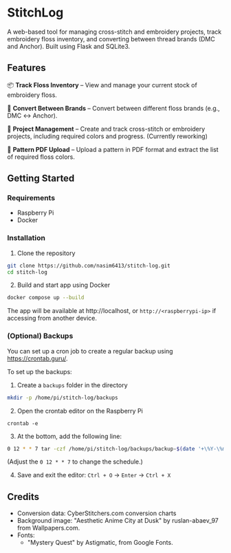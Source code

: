 # StitchLog
A web-based tool for managing cross-stitch and embroidery projects, track embroidery floss inventory, and converting between thread brands (DMC and Anchor). Built using Flask and SQLite3.

## Features

📦 **Track Floss Inventory** – View and manage your current stock of embroidery floss.

🔄 **Convert Between Brands** – Convert between different floss brands (e.g., DMC ↔ Anchor).

🧵 **Project Management** – Create and track cross-stitch or embroidery projects, including required colors and progress. (Currently reworking)

📄 **Pattern PDF Upload** – Upload a pattern in PDF format and extract the list of required floss colors.

## Getting Started
### Requirements
- Raspberry Pi
- Docker

### Installation

1. Clone the repository

```bash
git clone https://github.com/nasim6413/stitch-log.git
cd stitch-log
```

2. Build and start app using Docker

```bash
docker compose up --build
```

The app will be available at http://localhost, or `http://<raspberrypi-ip>` if accessing from another device. 

### (Optional) Backups
You can set up a cron job to create a regular backup using https://crontab.guru/.

To set up the backups:

1. Create a `backups` folder in the directory

```bash
mkdir -p /home/pi/stitch-log/backups
```

2. Open the crontab editor on the Raspberry Pi

```
crontab -e
```

3. At the bottom, add the following line:
```bash
0 12 * * 7 tar -czf /home/pi/stitch-log/backups/backup-$(date '+\%Y-\%m-\%d').tar.gz -C /home/pi/stitch-log instance
```

(Adjust the `0 12 * * 7` to change the schedule.)

4. Save and exit the editor: `Ctrl + O` -> `Enter` -> `Ctrl + X`

## Credits

- Conversion data: CyberStitchers.com conversion charts
- Background image: "Aesthetic Anime City at Dusk" by ruslan-abaev_97 from Wallpapers.com.
- Fonts: 
    - "Mystery Quest" by Astigmatic, from Google Fonts.
